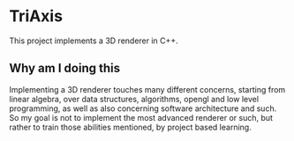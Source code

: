 # TriAxis
This project implements a 3D renderer in C++.

## Why am I doing this
Implementing a 3D renderer touches many different concerns, starting from linear algebra, over data structures, algorithms, opengl and
low level programming, as well as also concerning software architecture and such. So my goal is not to implement the most advanced
renderer or such, but rather to train those abilities mentioned, by project based learning.
